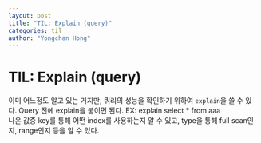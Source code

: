 ```yaml
---
layout: post
title: "TIL: Explain (query)"
categories: til
author: "Yongchan Hong"
---
```


# TIL: Explain (query)

이미 어느정도 알고 있는 거지만, 쿼리의 성능을 확인하기 위하여 `explain`을 쓸 수 있다.
Query 전에 explain을 붙이면 된다. EX: explain select * from aaa  
나온 값중 key를 통해 어떤 index를 사용하는지 알 수 있고, type을 통해 full scan인지, range인지 등을 알 수 있다.